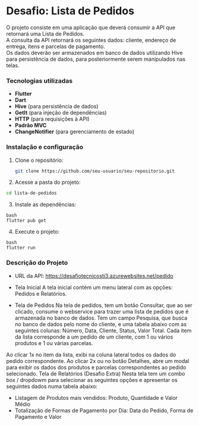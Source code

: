 # Desafio: Lista de Pedidos

O projeto consiste em uma aplicação que deverá consumir a API que retornará uma Lista de Pedidos.  
A consulta da API retornará os seguintes dados: cliente, endereço de entrega, itens e parcelas de pagamento.  
Os dados deverão ser armazenados em banco de dados utilizando Hive para persistência de dados, para posteriormente serem manipulados nas telas.

### Tecnologias utilizadas

- **Flutter**
- **Dart**
- **Hive** (para persistência de dados)
- **GetIt** (para injeção de dependências)
- **HTTP** (para requisições à API)
- **Padrão MVC**
- **ChangeNotifier** (para gerenciamento de estado)

### Instalação e configuração

1. Clone o repositório:

   ```bash
   git clone https://github.com/seu-usuario/seu-repositorio.git


2. Acesse a pasta do projeto:

````bash
cd lista-de-pedidos
````
3. Instale as dependências:
````
bash
flutter pub get
````
4. Execute o projeto:
````
bash
flutter run
````
### Descrição do Projeto
- URL da API: https://desafiotecnicosti3.azurewebsites.net/pedido

- Tela Inicial
A tela inicial contém um menu lateral com as opções: Pedidos e Relatórios.

- Tela de Pedidos
Na tela de pedidos, tem um botão Consultar, que ao ser clicado, consume o webservice para trazer uma lista de pedidos que é armazenada no banco de dados.
Tem um campo Pesquisa, que busca no banco de dados pelo nome do cliente, e uma tabela abaixo com as seguintes colunas: Número, Data, Cliente, Status, Valor Total.
Cada item da lista corresponde a um pedido de um cliente, com 1 ou vários produtos e 1 ou várias parcelas.

Ao clicar 1x no item da lista, exibi na coluna lateral todos os dados do pedido correspondente.
Ao clicar 2x ou no botão Detalhes, abre um modal para exibir os dados dos produtos e parcelas correspondentes ao pedido selecionado.
Tela de Relatórios (Desafio Extra)
Nesta tela tem um combo box / dropdowm para selecionar as seguintes opções e apresentar os seguintes dados numa tabela abaixo:

- Listagem de Produtos mais vendidos: Produto, Quantidade e Valor Médio
- Totalização de Formas de Pagamento por Dia: Data do Pedido, Forma de Pagamento e Valor